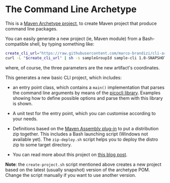 # The Command Line Archetype

This is a [Maven Archetype project][10], to create Maven project that produce command line packages.  

 
You can easily generate a new project (ie, Maven module) from a Bash-compatible shell,
by typing something like:


```bash
create_cli_url="https://raw.githubusercontent.com/marco-brandizi/cli-archetype/master/create-project.sh"  	
curl -L "$create_cli_url" | sh -s sampleGroupId sample-cli 1.0-SNAPSHOT
```

where, of course, the three parameters are the new artifact's coordinates.

This generates a new basic CLI project, which includes:

- an entry point class, which contains a `main()` implementation that parses the command line arguments by
  means of the [picocli library][20]. Examples showing how to define possible options and parse them with this
  library is shown.
  
- A unit test for the entry point, which you can customise according to your needs.

- Definitions based on the [Maven Assembly plug-in][30] to put a distribution zip together.
  This includes a Bash launching script (Windows not available yet). The `zip-deploy.sh` script helps you to 
  deploy the distro zip to some target directory. 
     
- You can read more about this project on [this blog post][40].

**Note**: the `create-project.sh` script mentioned above creates a new project based on the latest (usually 
snapshot) version of the archetype POM. Change the script manually if you want to use another version.

     
     
[10]: https://maven.apache.org/archetype/maven-archetype-plugin/index.html
[20]: https://picocli.info
[30]: http://maven.apache.org/plugins/maven-assembly-plugin
[40]: https://marcobrandizi.info/my-maven-archetype-for-java-command-line-projects/
